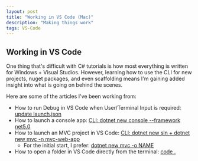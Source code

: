 ```yaml
---
layout: post
title: "Working in VS Code (Mac)"
description: "Making things work"
tags: VS-Code
---
```

## Working in VS Code

One thing that's difficult with C# tutorials is how most everything is written for Windows + Visual Studios. However, learning how to use the CLI for new projects, nuget packages, and even scaffolding means I'm gaining added insight into what is going on behind the scenes.

Here are some of the articles I've been working from:
* How to run Debug in VS Code when User/Terminal Input is required: [update launch.json](https://docs.microsoft.com/en-us/dotnet/core/tutorials/debugging-with-visual-studio-code?pivots=dotnet-6-0)
* How to launch a console app: [CLI: dotnet new console --framework net5.0](https://docs.microsoft.com/en-us/dotnet/core/tutorials/with-visual-studio-code?pivots=dotnet-6-0)
* How to launch an MVC project in VS Code: [CLI: dotnet new sln + dotnet new mvc -n mvc-web-app](https://www.collaborationnotcompetition.com/developing-mvc-application-with-vscode/)
    * For the initial start, I prefer: [dotnet new mvc -o NAME](https://docs.microsoft.com/en-us/aspnet/core/tutorials/first-mvc-app/start-mvc?view=aspnetcore-3.1&tabs=visual-studio-code)
* How to open a folder in VS Code directly from the terminal: [code .](https://shannoncrabill.com/blog/shell-command-open-directory-in-vscode/)

